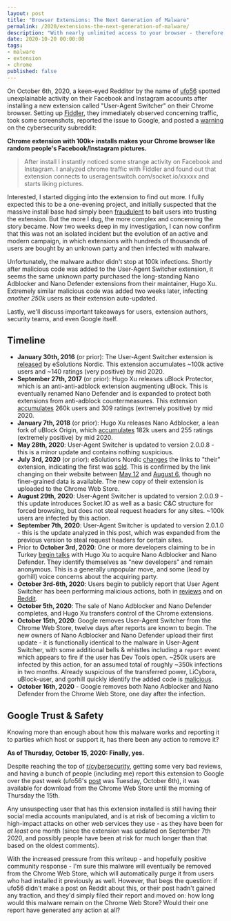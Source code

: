 ```yaml
---
layout: post
title: "Browser Extensions: The Next Generation of Malware"
permalink: /2020/extensions-the-next-generation-of-malware/
description: "With nearly unlimited access to your browser - therefore any account you have on the web - extensions represent an increasingly valuable frontier for malware authors. Alongside little store regulation, push updates to all users, and hard-to-detect command and control options, 200k infected systems in a day is all-too-easy."
date: 2020-10-20 00:00:00
tags:
- malware
- extension
- chrome
published: false
---
```


On October 6th, 2020, a keen-eyed Redditor by the name of [ufo56](https://www.reddit.com/user/ufo56/) spotted unexplainable activity on their Facebook and Instagram accounts after installing a new extension called "User-Agent Switcher" on their Chrome browser. Setting up [Fiddler](https://www.telerik.com/fiddler), they immediately observed concerning traffic, took some screenshots, reported the issue to Google, and posted a [warning](https://www.reddit.com/r/cybersecurity/comments/j6gg2q/chrome_extension_with_100k_installs_makes_your/) on the cybersecurity subreddit:

**Chrome extension with 100k+ installs makes your Chrome browser like random people's Facebook/Instagram pictures.**

>After install I instantly noticed some strange activity on Facebook and Instagram. I analyzed chrome traffic with Fiddler and found out that extension connects to useragentswitch.com/socket.io/xxxxx and starts liking pictures.

Interested, I started digging into the extension to find out more. I fully expected this to be a one-evening project, and initially suspected that the massive install base had simply been [fraudulent](https://www.theregister.com/2020/05/28/chrome_web_store_fraud/) to bait users into trusting the extension. But the more I dug, the more complex and concerning the story became. Now two weeks deep in my investigation, I can now confirm that this was not an isolated incident but the evolution of an active and modern campaign, in which extensions with hundreds of thousands of users are bought by an unknown party and then infected with malware.

Unfortunately, the malware author didn't stop at 100k infections. Shortly after malicious code was added to the User-Agent Switcher extension, it seems the same unknown party purchased the long-standing Nano Adblocker and Nano Defender extensions from their maintainer, Hugo Xu. Extremely similar malicious code was added two weeks later, infecting *another 250k* users as their extension auto-updated.




Lastly, we'll discuss important takeaways for users, extension authors, security teams, and even Google itself.

## Timeline

- **January 30th, 2016** (or prior): The User-Agent Switcher extension is [released](/2020/extensions-the-next-generation-of-malware/esolutions-fb-history.png) by eSolutions Nordic. This extension accumulates ~100k active users and ~140 ratings (very positive) by mid 2020.
- **September 27th, 2017** (or prior): Hugo Xu releases uBlock Protector, which is an anti-anti-adblock extension augmenting uBlock. This is eventually renamed Nano Defender and is expanded to protect both extensions from anti-adblock countermeasures. This extension [accumulates](https://chrome-stats.com/d/ggolfgbegefeeoocgjbmkembbncoadlb) 260k users and 309 ratings (extremely positive) by mid 2020.
- **January 7th, 2018** (or prior): Hugo Xu releases Nano Adblocker, a lean fork of uBlock Origin, which [accumulates](https://chrome-stats.com/d/gabbbocakeomblphkmmnoamkioajlkfo) 182k users and 255 ratings (extremely positive) by mid 2020.
- **May 28th, 2020**: User-Agent Switcher is updated to version 2.0.0.8 - this is a minor update and contains nothing suspicious.
- **July 3rd, 2020** (or prior): eSolutions Nordic [changes](/2020/extensions-the-next-generation-of-malware/esolutions-fb-history.png) the links to "their" extension, indicating the first was [sold](/2020/extensions-the-next-generation-of-malware/esolutions-fb-sale.png). This is confirmed by the link changing on their website between [May 12](https://web.archive.org/web/20200512050157/https://www.esolutions.se/) and [August 6](https://web.archive.org/web/20200806004521/https://www.esolutions.se/), though no finer-grained data is available. The new copy of their extension is uploaded to the Chrome Web Store.
- **August 29th, 2020**: User-Agent Switcher is updated to version 2.0.0.9 - this update introduces Socket.IO as well as a basic C&C structure for forced browsing, but does not steal request headers for any sites. ~100k users are infected by this action.
- **September 7th, 2020**: User-Agent Switcher is updated to version 2.0.1.0 - this is the update analyzed in this post, which was expanded from the previous version to steal request headers for certain sites.
- Prior to **October 3rd, 2020**: One or more developers claiming to be in Turkey [begin talks](https://github.com/NanoAdblocker/NanoCore/issues/362) with Hugo Xu to acquire Nano Adblocker and Nano Defender. They identify themselves as "new developers" and remain anonymous. This is a generally unpopular move, and some (lead by gorhill) voice concerns about the acquiring party.
- **October 3rd-6th, 2020**: Users begin to publicly report that User Agent Switcher has been performing malicious actions, both in [reviews](/2020/extensions-the-next-generation-of-malware/comments-warning.png) and on [Reddit](https://www.reddit.com/r/cybersecurity/comments/j6gg2q/chrome_extension_with_100k_installs_makes_your/).
- **October 5th, 2020**: The sale of Nano Adblocker and Nano Defender completes, and Hugo Xu transfers control of the Chrome extensions.
- **October 15th, 2020**: Google removes User-Agent Switcher from the Chrome Web Store, twelve days after reports are known to begin. The new owners of Nano Adblocker and Nano Defender upload their first update - it is functionally identical to the malware in User-Agent Switcher, with some additional bells & whistles including a `report` event which appears to fire if the user has Dev Tools open. ~250k users are infected by this action, for an assumed total of roughly ~350k infections in two months. Already suspicious of the transferred power, LiCybora, uBlock-user, and gorhill quickly identify the added code is [malicious](https://github.com/NanoAdblocker/NanoCore/issues/362#issuecomment-709428210).
- **October 16th, 2020** - Google removes both Nano Adblocker and Nano Defender from the Chrome Web Store, one day after the infection.

## Google Trust & Safety

Knowing more than enough about how this malware works and reporting it to parties which host or support it, has there been any action to remove it?

**As of Thursday, October 15, 2020: Finally, yes.**

Despite reaching the top of [r/cybersecurity](https://reddit.com/r/cybersecurity), getting some very bad reviews, and having a bunch of people (including me) report this extension to Google over the past week (ufo56's [post](https://www.reddit.com/r/cybersecurity/comments/j6gg2q/chrome_extension_with_100k_installs_makes_your/) was Tuesday, October 6th), it was available for download from the Chrome Web Store until the morning of Thursday the 15th.

Any unsuspecting user that has this extension installed is still having their social media accounts manipulated, and is at risk of becoming a victim to high-impact attacks on other web services they use - as they have been for *at least* one month (since the extension was updated on September 7th 2020, and possibly people have been at risk for much longer than that based on the oldest comments).

With the increased pressure from this writeup - and hopefully positive community response - I'm sure this malware will eventually be removed from the Chrome Web Store, which will automatically purge it from users who had installed it previously as well. However, that begs the question: if ufo56 didn't make a post on Reddit about this, or their post hadn't gained any traction, and they'd simply filed their report and moved on: how long would this malware remain on the Chrome Web Store? Would their one report have generated any action at all?

